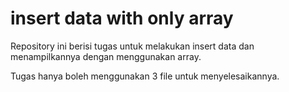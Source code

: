 # insert data with only array 

Repository ini berisi tugas untuk melakukan insert data dan menampilkannya dengan menggunakan array.

Tugas hanya boleh menggunakan 3 file untuk menyelesaikannya.
